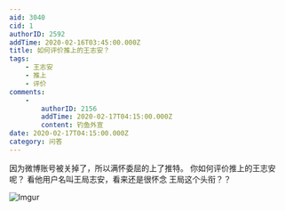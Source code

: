 ```yaml
---
aid: 3040
cid: 1
authorID: 2592
addTime: 2020-02-16T03:45:00.000Z
title: 如何评价推上的王志安？
tags:
    - 王志安
    - 推上
    - 评价
comments:
    -
        authorID: 2156
        addTime: 2020-02-17T04:15:00.000Z
        content: 钓鱼外宣
date: 2020-02-17T04:15:00.000Z
category: 问答
---
```


因为微博账号被关掉了，所以满怀委屈的上了推特。 你如何评价推上的王志安呢？ 看他用户名叫王局志安，看来还是很怀念 王局这个头衔？？

![Imgur](https://i.imgur.com/RhCOpRC.png)
